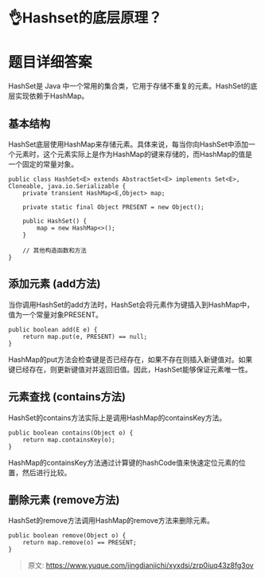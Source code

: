 # 👌Hashset的底层原理？

# 题目详细答案
HashSet是 Java 中一个常用的集合类，它用于存储不重复的元素。HashSet的底层实现依赖于HashMap。

## 基本结构
HashSet底层使用HashMap来存储元素。具体来说，每当你向HashSet中添加一个元素时，这个元素实际上是作为HashMap的键来存储的，而HashMap的值是一个固定的常量对象。

```plain
public class HashSet<E> extends AbstractSet<E> implements Set<E>, Cloneable, java.io.Serializable {
    private transient HashMap<E,Object> map;

    private static final Object PRESENT = new Object();

    public HashSet() {
        map = new HashMap<>();
    }

    // 其他构造函数和方法
}
```

## 添加元素 (add方法)
当你调用HashSet的add方法时，HashSet会将元素作为键插入到HashMap中，值为一个常量对象PRESENT。

```plain
public boolean add(E e) {
    return map.put(e, PRESENT) == null;
}
```

HashMap的put方法会检查键是否已经存在，如果不存在则插入新键值对。如果键已经存在，则更新键值对并返回旧值。因此，HashSet能够保证元素唯一性。

## 元素查找 (contains方法)
HashSet的contains方法实际上是调用HashMap的containsKey方法。

```plain
public boolean contains(Object o) {
    return map.containsKey(o);
}
```

HashMap的containsKey方法通过计算键的hashCode值来快速定位元素的位置，然后进行比较。

## 删除元素 (remove方法)
HashSet的remove方法调用HashMap的remove方法来删除元素。

```plain
public boolean remove(Object o) {
    return map.remove(o) == PRESENT;
}
```



> 原文: <https://www.yuque.com/jingdianjichi/xyxdsi/zrp0iuq43z8fg3ov>